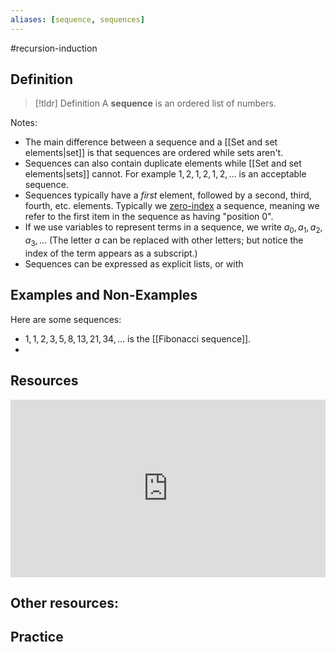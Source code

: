 ```yaml
---
aliases: [sequence, sequences]
--- 
```


#recursion-induction 

## Definition 

> [!tldr] Definition
> A **sequence** is an ordered list of numbers. 

Notes: 
* The main difference between a sequence and a [[Set and set elements|set]] is that sequences are ordered while sets aren't. 
* Sequences can also contain duplicate elements while [[Set and set elements|sets]] cannot. For example $1, 2, 1, 2, 1, 2, \dots$ is an acceptable sequence. 
* Sequences typically have a *first* element, followed by a second, third, fourth, etc. elements. Typically we [zero-index](https://stringfestanalytics.com/seen-zero-based-indexing/) a sequence, meaning we refer to the first item in the sequence as having "position 0". 
* If we use variables to represent terms in a sequence, we write $a_0, a_1, a_2, a_3, \dots$ (The letter $a$ can be replaced with other letters; but notice the index of the term appears as a subscript.) 
* Sequences can be expressed as explicit lists, or with 

## Examples and Non-Examples

Here are some sequences: 

- $1, 1, 2, 3, 5, 8, 13, 21, 34, \dots$ is the [[Fibonacci sequence]]. 
- 

## Resources 

<div style="padding:56.25% 0 0 0;position:relative;"><iframe src="https://player.vimeo.com/video/635492325?badge=0&amp;autopause=0&amp;player_id=0&amp;app_id=58479" frameborder="0" allow="autoplay; fullscreen; picture-in-picture" style="position:absolute;top:0;left:0;width:100%;height:100%;" title="Screencast 5.1: Sequences"></iframe></div><script src="https://player.vimeo.com/api/player.js"></script>

Other resources: 
- 

## Practice 
